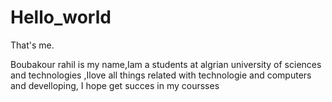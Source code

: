 # Hello_world
That's me.

Boubakour rahil is my name,Iam a students at algrian university of sciences and technologies ,Ilove all things related with technologie and computers and develloping, I hope get succes in my coursses
